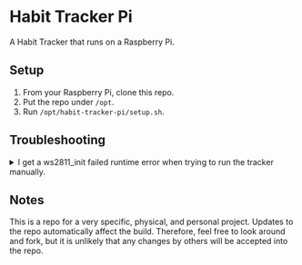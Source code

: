 # Habit Tracker Pi
A Habit Tracker that runs on a Raspberry Pi.

## Setup
1. From your Raspberry Pi, clone this repo.
2. Put the repo under `/opt`.
3. Run `/opt/habit-tracker-pi/setup.sh`.

## Troubleshooting
<details>
  <summary>I get a ws2811_init failed runtime error when trying to run the tracker manually.</summary>
  
  You need to run it with root privileges if you are running it manually. 
</details>

## Notes
This is a repo for a very specific, physical, and personal project. Updates to the repo automatically affect the build. Therefore, feel free to look around and fork, but it is unlikely that any changes by others will be accepted into the repo.
